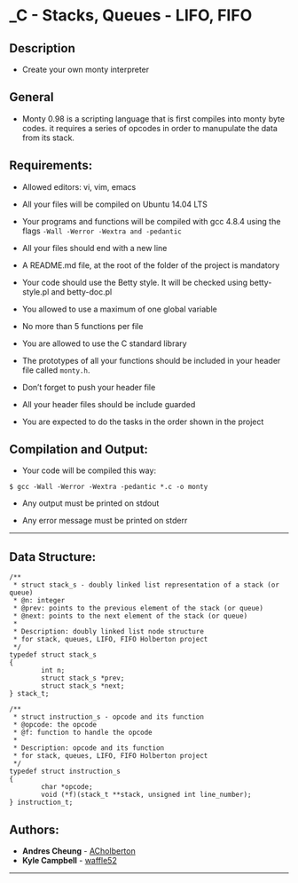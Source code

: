 # _C - Stacks, Queues - LIFO, FIFO

## Description

 * Create your own monty interpreter

## General

 * Monty 0.98 is a scripting language that is first compiles into monty byte codes. it requires a series of opcodes in order to manupulate the data from its stack.

## Requirements:

 * Allowed editors: vi, vim, emacs

 * All your files will be compiled on Ubuntu 14.04 LTS

 * Your programs and functions will be compiled with gcc 4.8.4 using the flags ```-Wall -Werror -Wextra and -pedantic```

 * All your files should end with a new line

 * A README.md file, at the root of the folder of the project is mandatory

 * Your code should use the Betty style. It will be checked using betty-style.pl and betty-doc.pl

 * You allowed to use a maximum of one global variable

 * No more than 5 functions per file

 * You are allowed to use the C standard library

 * The prototypes of all your functions should be included in your header file called ```monty.h```.

 * Don’t forget to push your header file

 * All your header files should be include guarded

 * You are expected to do the tasks in the order shown in the project

## Compilation and Output:

 * Your code will be compiled this way:

```$ gcc -Wall -Werror -Wextra -pedantic *.c -o monty```

 * Any output must be printed on stdout

 * Any error message must be printed on stderr

---
## Data Structure:
```
/**
 * struct stack_s - doubly linked list representation of a stack (or queue)
 * @n: integer
 * @prev: points to the previous element of the stack (or queue)
 * @next: points to the next element of the stack (or queue)
 *
 * Description: doubly linked list node structure
 * for stack, queues, LIFO, FIFO Holberton project
 */
typedef struct stack_s
{
        int n;
        struct stack_s *prev;
        struct stack_s *next;
} stack_t;
```

```
/**
 * struct instruction_s - opcode and its function
 * @opcode: the opcode
 * @f: function to handle the opcode
 *
 * Description: opcode and its function
 * for stack, queues, LIFO, FIFO Holberton project
 */
typedef struct instruction_s
{
        char *opcode;
        void (*f)(stack_t **stack, unsigned int line_number);
} instruction_t;
```

## Authors:

 * **Andres Cheung** - [ACholberton](https://github.com/ACholberton)
 * **Kyle Campbell** - [waffle52](https://github.com/waffle52)
---